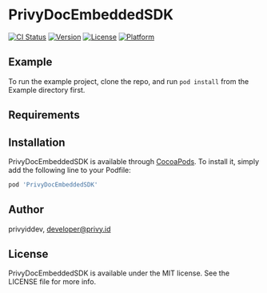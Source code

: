# PrivyDocEmbeddedSDK

[![CI Status](https://img.shields.io/travis/privyiddev/PrivyDocEmbeddedSDK.svg?style=flat)](https://travis-ci.org/privyiddev/PrivyDocEmbeddedSDK)
[![Version](https://img.shields.io/cocoapods/v/PrivyDocEmbeddedSDK.svg?style=flat)](https://cocoapods.org/pods/PrivyDocEmbeddedSDK)
[![License](https://img.shields.io/cocoapods/l/PrivyDocEmbeddedSDK.svg?style=flat)](https://cocoapods.org/pods/PrivyDocEmbeddedSDK)
[![Platform](https://img.shields.io/cocoapods/p/PrivyDocEmbeddedSDK.svg?style=flat)](https://cocoapods.org/pods/PrivyDocEmbeddedSDK)

## Example

To run the example project, clone the repo, and run `pod install` from the Example directory first.

## Requirements

## Installation

PrivyDocEmbeddedSDK is available through [CocoaPods](https://cocoapods.org). To install
it, simply add the following line to your Podfile:

```ruby
pod 'PrivyDocEmbeddedSDK'
```

## Author

privyiddev, developer@privy.id

## License

PrivyDocEmbeddedSDK is available under the MIT license. See the LICENSE file for more info.
